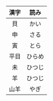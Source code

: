 <!-- 見出しを増やす場合は3, 4行目をコピペして右に追記して下さい -->
<!-- **太文字** *斜体* ~~打ち消し線~~ <br>で改行---->
<!-- :---: で中央寄せ :--- で左寄せ ---:で右寄せ -->
| 漢字 | 読み |
| :---: | :---: |
| 貝 | かい |
| 申 | さる |
| 寅 | とら |
| 平目 | ひらめ |
| 未 | ひつじ |
| 羊 | ひつじ |
| 山羊 | やぎ |
